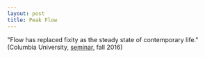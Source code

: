 ```yaml
---
layout: post
title: Peak Flow
---
```


"Flow has replaced fixity as the steady state of contemporary life." (Columbia University, <a href="https://courseworks2.columbia.edu/courses/11294/assignments/syllabus" target="_blank">seminar</a>, fall 2016)
